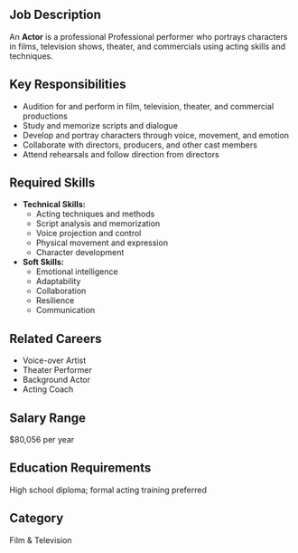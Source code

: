 ## Job Description
An **Actor** is a professional Professional performer who portrays characters in films, television shows, theater, and commercials using acting skills and techniques.

## Key Responsibilities
- Audition for and perform in film, television, theater, and commercial productions
- Study and memorize scripts and dialogue
- Develop and portray characters through voice, movement, and emotion
- Collaborate with directors, producers, and other cast members
- Attend rehearsals and follow direction from directors

## Required Skills
- **Technical Skills:**
  - Acting techniques and methods
  - Script analysis and memorization
  - Voice projection and control
  - Physical movement and expression
  - Character development
- **Soft Skills:**
  - Emotional intelligence
  - Adaptability
  - Collaboration
  - Resilience
  - Communication

## Related Careers
- Voice-over Artist
- Theater Performer
- Background Actor
- Acting Coach

## Salary Range
$80,056 per year

## Education Requirements
High school diploma; formal acting training preferred

## Category
Film & Television
